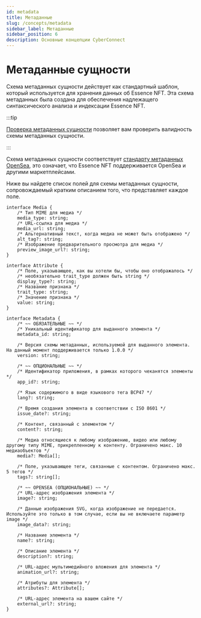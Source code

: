 ```yaml
---
id: metadata
title: Метаданные
slug: /concepts/metadata
sidebar_label: Метаданные
sidebar_position: 6
description: Основные концепции CyberConnect
---
```


# Метаданные сущности

Схема метаданных сущности действует как стандартный шаблон, который используется для хранения данных об Essence NFT. Эта схема метаданных была создана для обеспечения надлежащего синтаксического анализа и индексации Essence NFT.

:::tip

[Проверка метаданных сущности](/guides/query/verify-essence-metadata) позволяет вам проверить валидность схемы метаданных сущности.

:::

Схема метаданных сущности соответствует [стандарту метаданных OpenSea](https://docs.opensea.io/docs/metadata-standards), это означает, что Essence NFT поддерживается OpenSea и другими маркетплейсами.

Ниже вы найдете список полей для схемы метаданных сущности, сопровождаемый кратким описанием того, что представляет каждое поле.

```tsx
interface Media {
    /* Тип MIME для медиа */
    media_type: string;
    /* URL-ссылка для медиа */
    media_url: string;
    /* Альтернативный текст, когда медиа не может быть отображено */
    alt_tag?: string;
    /* Изображение предварительного просмотра для медиа */
    preview_image_url?: string;
}

interface Attribute {
    /* Поле, указывающее, как вы хотели бы, чтобы оно отображалось */
    /* необязательно trait_type должен быть string */
    display_type?: string;
    /* Название признака */
    trait_type: string;
    /* Значение признака */
    value: string;
}

interface Metadata {
    /* ~~ ОБЯЗАТЕЛЬНЫЕ ~~ */
    /* Уникальный идентификатор для выданного элемента */
    metadata_id: string;

    /* Версия схемы метаданных, используемой для выданного элемента. На данный момент поддерживается только 1.0.0 */
    version: string;

    /* ~~ ОПЦИОНАЛЬНЫЕ ~~ */
    /* Идентификатор приложения, в рамках которого чеканятся элементы */
    app_id?: string;

    /* Язык содержимого в виде языкового тега BCP47 */
    lang?: string;

    /* Время создания элемента в соответствии с ISO 8601 */
    issue_date?: string;

    /* Контент, связанный с элементом */
    content?: string;

    /* Медиа относящиеся к любому изображению, видео или любому другому типу MIME, прикрепленному к контенту. Ограничено макс. 10 медиаобъектов */
    media?: Media[];

    /* Поле, указывающее теги, связанные с контентом. Ограничено макс. 5 тегов */
    tags?: string[];

    /* ~~ OPENSEA (ОПЦИОНАЛЬНЫЕ) ~~ */
    /* URL-адрес изображения элемента */
    image?: string;

    /* Данные изображения SVG, когда изображение не передается. Используйте это только в том случае, если вы не включаете параметр image */
    image_data?: string;

    /* Название элемента */
    name?: string;

    /* Описание элемента */
    description?: string;

    /* URL-адрес мультимедийного вложения для элемента */
    animation_url?: string;

    /* Атрибуты для элемента */
    attributes?: Attribute[];

    /* URL-адрес элемента на вашем сайте */
    external_url?: string;
}
```

